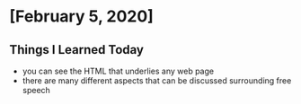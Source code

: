 # [February 5, 2020]

## Things I Learned Today
- you can see the HTML that underlies any web page 
- there are many different aspects that can be discussed surrounding free speech



